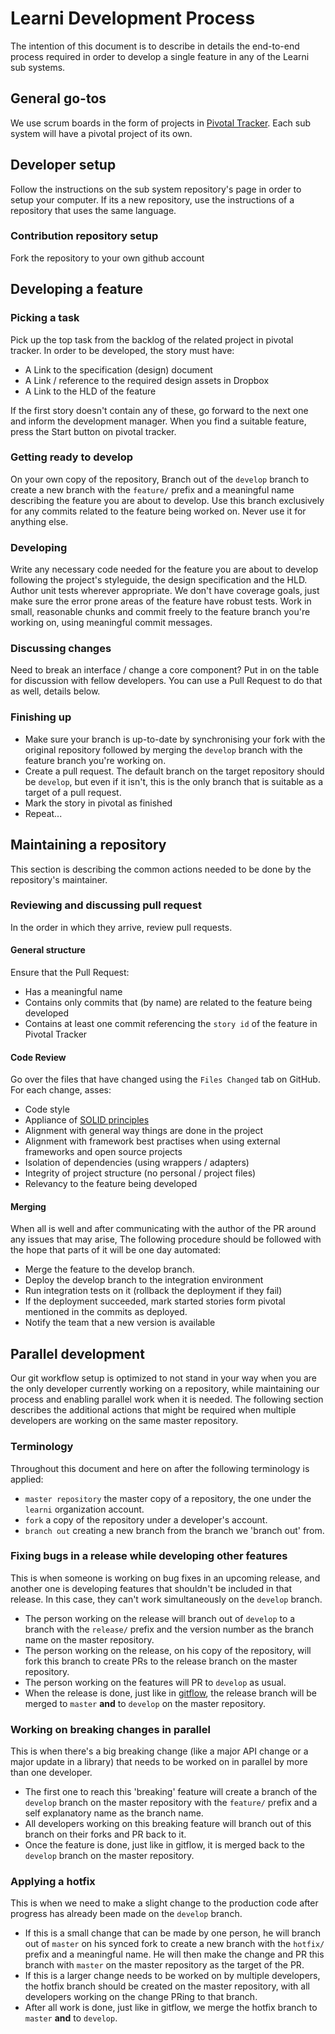 # Learni Development Process

The intention of this document is to describe in details the end-to-end process required in order to develop a single feature in any of the Learni sub systems.

## General go-tos 

We use scrum boards in the form of projects in [Pivotal Tracker](https://www.pivotaltracker.com/). Each sub system will have a pivotal project of its own.

## Developer setup
Follow the instructions on the sub system repository's page in order to setup your computer. If its a new repository, use the instructions of a repository that uses the same language.
### Contribution repository setup
Fork the repository to your own github account

## Developing a feature
### Picking a task
Pick up the top task from the backlog of the related project in pivotal tracker. In order to be developed, the story must have:

- A Link to the specification (design) document
- A Link / reference to the required design assets in Dropbox
- A Link to the HLD of the feature
 
If the first story doesn't contain any of these, go forward to the next one and inform the development manager. When you find a suitable feature, press the Start button on pivotal tracker.

### Getting ready to develop
On your own copy of the repository, Branch out of the `develop` branch to create a new branch with the `feature/` prefix and a meaningful name describing the feature you are about to develop. Use this branch exclusively for any commits related to the feature being worked on. Never use it for anything else.

### Developing
Write any necessary code needed for the feature you are about to develop following the project's styleguide, the design specification and the HLD. Author unit tests wherever appropriate. We don't have coverage goals, just make sure the error prone areas of the feature have robust tests. Work in small, reasonable chunks and commit freely to the feature branch you're working on, using meaningful commit messages.

### Discussing changes
Need to break an interface / change a core component? Put in on the table for discussion with fellow developers. You can use a Pull Request to do that as well, details below.

### Finishing up
- Make sure your branch is up-to-date by synchronising your fork with the original repository followed by merging the `develop` branch with the feature branch you're working on.
- Create a pull request. The default branch on the target repository should be `develop`, but even if it isn't, this is the only branch that is suitable as a target of a pull request.
- Mark the story in pivotal as finished
- Repeat...

## Maintaining a repository 
This section is describing the common actions needed to be done by the repository's maintainer. 
### Reviewing and discussing pull request
In the order in which they arrive, review pull requests. 
#### General structure
Ensure that the Pull Request:
- Has a meaningful name
- Contains only commits that (by name) are related to the feature being developed
- Contains at least one commit referencing the `story id` of the feature in Pivotal Tracker
 
#### Code Review
Go over the files that have changed using the `Files Changed` tab on GitHub. For each change, asses: 
- Code style
- Appliance of [SOLID principles](http://en.wikipedia.org/wiki/SOLID_\(object-oriented_design\))
- Alignment with general way things are done in the project
- Alignment with framework best practises when using external frameworks and open source projects
- Isolation of dependencies (using wrappers / adapters)
- Integrity of project structure (no personal / project files)
- Relevancy to the feature being developed

#### Merging
When all is well and after communicating with the author of the PR around any issues that may arise, The following procedure should be followed with the hope that parts of it will be one day automated:
- Merge the feature to the develop branch.
- Deploy the develop branch to the integration environment
- Run integration tests on it (rollback the deployment if they fail)
- If the deployment succeeded, mark started stories form pivotal mentioned in the commits as deployed. 
- Notify the team that a new version is available

## Parallel development
Our git workflow setup is optimized to not stand in your way when you are the only developer currently working on a repository, while maintaining our process and enabling parallel work when it is needed. The following section describes the additional actions that might be required when multiple developers are working on the same master repository.
### Terminology
Throughout this document and here on after the following terminology is applied:
- `master repository` the master copy of a repository, the one under the `learni` organization account.
- `fork` a copy of the repository under a developer's account.
- `branch out` creating a new branch from the branch we 'branch out' from.

### Fixing bugs in a release while developing other features
This is when someone is working on bug fixes in an upcoming release, and another one is developing features that shouldn't be included in that release. In this case, they can't work simultaneously on the `develop` branch. 
- The person working on the release will branch out of `develop` to a branch with the `release/` prefix and the version number as the branch name on the master repository.
- The person working on the release, on his copy of the repository, will fork this branch to create PRs to the release branch on the master repository.
- The person working on the features will PR to `develop` as usual.
- When the release is done, just like in [gitflow](https://www.atlassian.com/git/workflows#!workflow-gitflow), the release branch will be merged to `master` **and** to `develop` on the master repository.

### Working on breaking changes in parallel
This is when there's a big breaking change (like a major API change or a major update in a library) that needs to be worked on in parallel by more than one developer. 
- The first one to reach this 'breaking' feature will create a branch of the `develop` branch on the master repository with the `feature/` prefix and a self explanatory name as the branch name.
- All developers working on this breaking feature will branch out of this branch on their forks and PR back to it.
- Once the feature is done, just like in gitflow, it is merged back to the `develop` branch on the master repository.

### Applying a hotfix
This is when we need to make a slight change to the production code after progress has already been made on the `develop` branch.
- If this is a small change that can be made by one person, he will branch out of `master` on his synced fork to create a new branch with the `hotfix/` prefix and a meaningful name. He will then make the change and PR this branch with `master` on the master repository as the target of the PR.
- If this is a larger change needs to be worked on by multiple developers, the hotfix branch should be created on the master repository, with all developers working on the change PRing to that branch. 
- After all work is done, just like in gitflow, we merge the hotfix branch to `master` **and** to `develop`.
